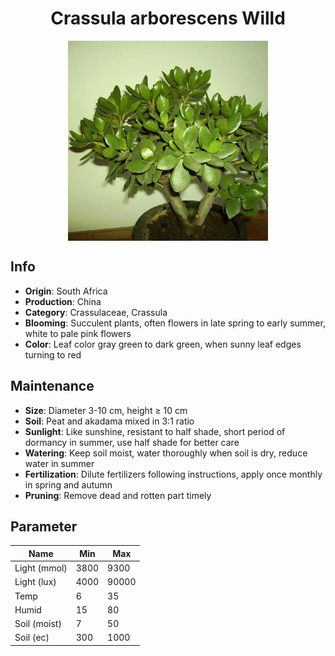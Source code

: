 <h1 align='center'>Crassula arborescens Willd</h1>
<p align="center">
    <img 
        align='center'
        width='320'
        src="../images/crassula arborescens willd.png" 
        alt='Crassula arborescens Willd' />
</p>

## Info

 - **Origin**: South Africa
 - **Production**: China
 - **Category**: Crassulaceae, Crassula
 - **Blooming**: Succulent plants, often flowers in late spring to early summer, white to pale pink flowers
 - **Color**: Leaf color gray green to dark green, when sunny leaf edges turning to red

## Maintenance

 - **Size**: Diameter 3-10 cm, height ≥ 10 cm
 - **Soil**: Peat and akadama mixed in 3:1 ratio
 - **Sunlight**: Like sunshine, resistant to half shade, short period of dormancy in summer, use half shade for better care
 - **Watering**: Keep soil moist, water thoroughly when soil is dry, reduce water in summer
 - **Fertilization**: Dilute fertilizers following instructions,  apply once monthly in spring and autumn
 - **Pruning**: Remove dead and rotten part timely

## Parameter

| Name         | Min  | Max   |
|--------------|------|-------|
| Light (mmol) | 3800 | 9300  |
| Light (lux)  | 4000 | 90000 |
| Temp         | 6    | 35    |
| Humid        | 15   | 80    |
| Soil (moist) | 7   | 50    |
| Soil (ec)    | 300  | 1000  |